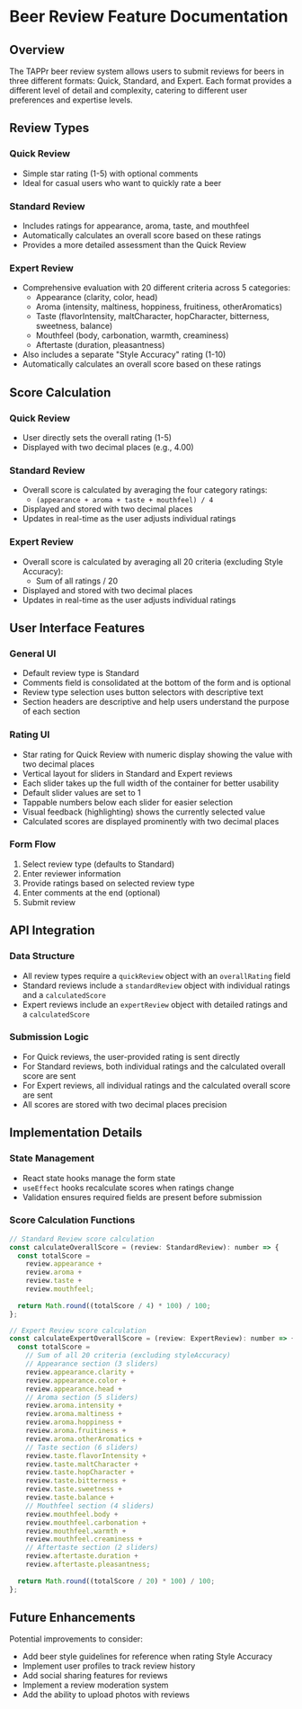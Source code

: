 # Beer Review Feature Documentation

## Overview

The TAPPr beer review system allows users to submit reviews for beers in three different formats: Quick, Standard, and Expert. Each format provides a different level of detail and complexity, catering to different user preferences and expertise levels.

## Review Types

### Quick Review
- Simple star rating (1-5) with optional comments
- Ideal for casual users who want to quickly rate a beer

### Standard Review
- Includes ratings for appearance, aroma, taste, and mouthfeel
- Automatically calculates an overall score based on these ratings
- Provides a more detailed assessment than the Quick Review

### Expert Review
- Comprehensive evaluation with 20 different criteria across 5 categories:
  - Appearance (clarity, color, head)
  - Aroma (intensity, maltiness, hoppiness, fruitiness, otherAromatics)
  - Taste (flavorIntensity, maltCharacter, hopCharacter, bitterness, sweetness, balance)
  - Mouthfeel (body, carbonation, warmth, creaminess)
  - Aftertaste (duration, pleasantness)
- Also includes a separate "Style Accuracy" rating (1-10)
- Automatically calculates an overall score based on these ratings

## Score Calculation

### Quick Review
- User directly sets the overall rating (1-5)
- Displayed with two decimal places (e.g., 4.00)

### Standard Review
- Overall score is calculated by averaging the four category ratings:
  - `(appearance + aroma + taste + mouthfeel) / 4`
- Displayed and stored with two decimal places
- Updates in real-time as the user adjusts individual ratings

### Expert Review
- Overall score is calculated by averaging all 20 criteria (excluding Style Accuracy):
  - Sum of all ratings / 20
- Displayed and stored with two decimal places
- Updates in real-time as the user adjusts individual ratings

## User Interface Features

### General UI
- Default review type is Standard
- Comments field is consolidated at the bottom of the form and is optional
- Review type selection uses button selectors with descriptive text
- Section headers are descriptive and help users understand the purpose of each section

### Rating UI
- Star rating for Quick Review with numeric display showing the value with two decimal places
- Vertical layout for sliders in Standard and Expert reviews
- Each slider takes up the full width of the container for better usability
- Default slider values are set to 1
- Tappable numbers below each slider for easier selection
- Visual feedback (highlighting) shows the currently selected value
- Calculated scores are displayed prominently with two decimal places

### Form Flow
1. Select review type (defaults to Standard)
2. Enter reviewer information
3. Provide ratings based on selected review type
4. Enter comments at the end (optional)
5. Submit review

## API Integration

### Data Structure
- All review types require a `quickReview` object with an `overallRating` field
- Standard reviews include a `standardReview` object with individual ratings and a `calculatedScore`
- Expert reviews include an `expertReview` object with detailed ratings and a `calculatedScore`

### Submission Logic
- For Quick reviews, the user-provided rating is sent directly
- For Standard reviews, both individual ratings and the calculated overall score are sent
- For Expert reviews, all individual ratings and the calculated overall score are sent
- All scores are stored with two decimal places precision

## Implementation Details

### State Management
- React state hooks manage the form state
- `useEffect` hooks recalculate scores when ratings change
- Validation ensures required fields are present before submission

### Score Calculation Functions
```javascript
// Standard Review score calculation
const calculateOverallScore = (review: StandardReview): number => {
  const totalScore = 
    review.appearance + 
    review.aroma + 
    review.taste + 
    review.mouthfeel;
  
  return Math.round((totalScore / 4) * 100) / 100;
};

// Expert Review score calculation
const calculateExpertOverallScore = (review: ExpertReview): number => {
  const totalScore = 
    // Sum of all 20 criteria (excluding styleAccuracy)
    // Appearance section (3 sliders)
    review.appearance.clarity +
    review.appearance.color +
    review.appearance.head +
    // Aroma section (5 sliders)
    review.aroma.intensity +
    review.aroma.maltiness +
    review.aroma.hoppiness +
    review.aroma.fruitiness +
    review.aroma.otherAromatics +
    // Taste section (6 sliders)
    review.taste.flavorIntensity +
    review.taste.maltCharacter +
    review.taste.hopCharacter +
    review.taste.bitterness +
    review.taste.sweetness +
    review.taste.balance +
    // Mouthfeel section (4 sliders)
    review.mouthfeel.body +
    review.mouthfeel.carbonation +
    review.mouthfeel.warmth +
    review.mouthfeel.creaminess +
    // Aftertaste section (2 sliders)
    review.aftertaste.duration +
    review.aftertaste.pleasantness;
  
  return Math.round((totalScore / 20) * 100) / 100;
};
```

## Future Enhancements

Potential improvements to consider:
- Add beer style guidelines for reference when rating Style Accuracy
- Implement user profiles to track review history
- Add social sharing features for reviews
- Implement a review moderation system
- Add the ability to upload photos with reviews

